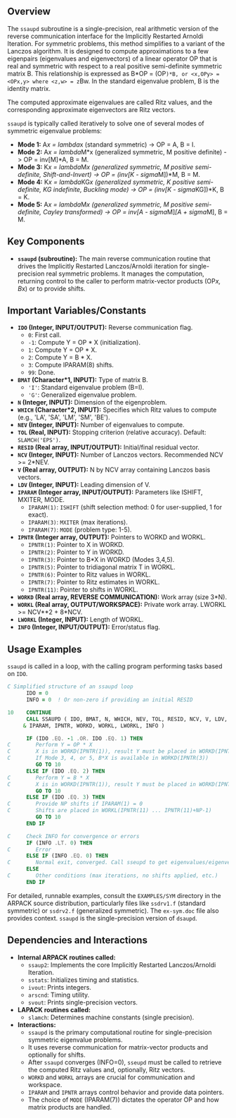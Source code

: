 ## Overview
The `ssaupd` subroutine is a single-precision, real arithmetic version of the reverse communication interface for the Implicitly Restarted Arnoldi Iteration. For symmetric problems, this method simplifies to a variant of the Lanczos algorithm. It is designed to compute approximations to a few eigenpairs (eigenvalues and eigenvectors) of a linear operator OP that is real and symmetric with respect to a real positive semi-definite symmetric matrix B. This relationship is expressed as B*OP = (OP`)*B, or <x,OPy> = <OPx,y> where <z,w> = z`Bw. In the standard eigenvalue problem, B is the identity matrix.

The computed approximate eigenvalues are called Ritz values, and the corresponding approximate eigenvectors are Ritz vectors.

`ssaupd` is typically called iteratively to solve one of several modes of symmetric eigenvalue problems:
- **Mode 1:** A*x = lambda*x (standard symmetric) -> OP = A, B = I.
- **Mode 2:** A*x = lambda*M*x (generalized symmetric, M positive definite) -> OP = inv[M]*A, B = M.
- **Mode 3:** K*x = lambda*M*x (generalized symmetric, M positive semi-definite, Shift-and-Invert) -> OP = (inv[K - sigma*M])*M, B = M.
- **Mode 4:** K*x = lambda*KG*x (generalized symmetric, K positive semi-definite, KG indefinite, Buckling mode) -> OP = (inv[K - sigma*KG])*K, B = K.
- **Mode 5:** A*x = lambda*M*x (generalized symmetric, M positive semi-definite, Cayley transformed) -> OP = inv[A - sigma*M]*[A + sigma*M], B = M.

## Key Components
- **`ssaupd` (subroutine):** The main reverse communication routine that drives the Implicitly Restarted Lanczos/Arnoldi iteration for single-precision real symmetric problems. It manages the computation, returning control to the caller to perform matrix-vector products (OP*x, B*x) or to provide shifts.

## Important Variables/Constants
- **`IDO` (Integer, INPUT/OUTPUT):** Reverse communication flag.
    - `0`: First call.
    - `-1`: Compute Y = OP * X (initialization).
    - `1`: Compute Y = OP * X.
    - `2`: Compute Y = B * X.
    - `3`: Compute IPARAM(8) shifts.
    - `99`: Done.
- **`BMAT` (Character*1, INPUT):** Type of matrix B.
    - `'I'`: Standard eigenvalue problem (B=I).
    - `'G'`: Generalized eigenvalue problem.
- **`N` (Integer, INPUT):** Dimension of the eigenproblem.
- **`WHICH` (Character*2, INPUT):** Specifies which Ritz values to compute (e.g., 'LA', 'SA', 'LM', 'SM', 'BE').
- **`NEV` (Integer, INPUT):** Number of eigenvalues to compute.
- **`TOL` (Real, INPUT):** Stopping criterion (relative accuracy). Default: `SLAMCH('EPS')`.
- **`RESID` (Real array, INPUT/OUTPUT):** Initial/final residual vector.
- **`NCV` (Integer, INPUT):** Number of Lanczos vectors. Recommended NCV >= 2*NEV.
- **`V` (Real array, OUTPUT):** N by NCV array containing Lanczos basis vectors.
- **`LDV` (Integer, INPUT):** Leading dimension of V.
- **`IPARAM` (Integer array, INPUT/OUTPUT):** Parameters like ISHIFT, MXITER, MODE.
    - `IPARAM(1)`: `ISHIFT` (shift selection method: 0 for user-supplied, 1 for exact).
    - `IPARAM(3)`: `MXITER` (max iterations).
    - `IPARAM(7)`: `MODE` (problem type: 1-5).
- **`IPNTR` (Integer array, OUTPUT):** Pointers to WORKD and WORKL.
    - `IPNTR(1)`: Pointer to X in WORKD.
    - `IPNTR(2)`: Pointer to Y in WORKD.
    - `IPNTR(3)`: Pointer to B*X in WORKD (Modes 3,4,5).
    - `IPNTR(5)`: Pointer to tridiagonal matrix T in WORKL.
    - `IPNTR(6)`: Pointer to Ritz values in WORKL.
    - `IPNTR(7)`: Pointer to Ritz estimates in WORKL.
    - `IPNTR(11)`: Pointer to shifts in WORKL.
- **`WORKD` (Real array, REVERSE COMMUNICATION):** Work array (size 3*N).
- **`WORKL` (Real array, OUTPUT/WORKSPACE):** Private work array. LWORKL >= NCV**2 + 8*NCV.
- **`LWORKL` (Integer, INPUT):** Length of WORKL.
- **`INFO` (Integer, INPUT/OUTPUT):** Error/status flag.

## Usage Examples
`ssaupd` is called in a loop, with the calling program performing tasks based on `IDO`.

```fortran
C Simplified structure of an ssaupd loop
      IDO = 0
      INFO = 0  ! Or non-zero if providing an initial RESID

10    CONTINUE
      CALL SSAUPD ( IDO, BMAT, N, WHICH, NEV, TOL, RESID, NCV, V, LDV,
     & IPARAM, IPNTR, WORKD, WORKL, LWORKL, INFO )

      IF (IDO .EQ. -1 .OR. IDO .EQ. 1) THEN
C        Perform Y = OP * X
C        X is in WORKD(IPNTR(1)), result Y must be placed in WORKD(IPNTR(2))
C        If Mode 3, 4, or 5, B*X is available in WORKD(IPNTR(3))
         GO TO 10
      ELSE IF (IDO .EQ. 2) THEN
C        Perform Y = B * X
C        X is in WORKD(IPNTR(1)), result Y must be placed in WORKD(IPNTR(2))
         GO TO 10
      ELSE IF (IDO .EQ. 3) THEN
C        Provide NP shifts if IPARAM(1) = 0
C        Shifts are placed in WORKL(IPNTR(11) ... IPNTR(11)+NP-1)
         GO TO 10
      END IF

C     Check INFO for convergence or errors
      IF (INFO .LT. 0) THEN
C        Error
      ELSE IF (INFO .EQ. 0) THEN
C        Normal exit, converged. Call sseupd to get eigenvalues/eigenvectors.
      ELSE
C        Other conditions (max iterations, no shifts applied, etc.)
      END IF
```
For detailed, runnable examples, consult the `EXAMPLES/SYM` directory in the ARPACK source distribution, particularly files like `ssdrv1.f` (standard symmetric) or `ssdrv2.f` (generalized symmetric). The `ex-sym.doc` file also provides context. `ssaupd` is the single-precision version of `dsaupd`.

## Dependencies and Interactions
- **Internal ARPACK routines called:**
    - `ssaup2`: Implements the core Implicitly Restarted Lanczos/Arnoldi Iteration.
    - `sstats`: Initializes timing and statistics.
    - `ivout`: Prints integers.
    - `arscnd`: Timing utility.
    - `svout`: Prints single-precision vectors.
- **LAPACK routines called:**
    - `slamch`: Determines machine constants (single precision).
- **Interactions:**
    - `ssaupd` is the primary computational routine for single-precision symmetric eigenvalue problems.
    - It uses reverse communication for matrix-vector products and optionally for shifts.
    - After `ssaupd` converges (INFO=0), `sseupd` must be called to retrieve the computed Ritz values and, optionally, Ritz vectors.
    - `WORKD` and `WORKL` arrays are crucial for communication and workspace.
    - `IPARAM` and `IPNTR` arrays control behavior and provide data pointers.
    - The choice of `MODE` (IPARAM(7)) dictates the operator OP and how matrix products are handled.
```
